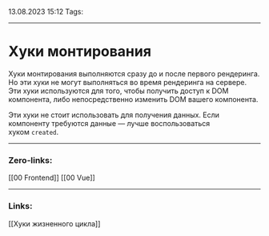 13.08.2023 15:12
Tags:

---
# Хуки монтирования

Хуки монтирования выполняются сразу до и после первого рендеринга. Но эти хуки не могут выполняться во время рендеринга на сервере. Эти хуки используются для того, чтобы получить доступ к DOM компонента, либо непосредственно изменить DOM вашего компонента.

Эти хуки не стоит использовать для получения данных. Если компоненту требуются данные — лучше воспользоваться хуком `created`.

---
### Zero-links:
[[00 Frontend]]
[[00 Vue]]

---
### Links:
[[Хуки жизненного цикла]]
